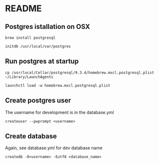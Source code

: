 README
======

Postgres istallation on OSX
---------------------------

`brew install postgresql`

`initdb /usr/local/var/postgres`

Run postgres at startup
-----------------------

`cp /usr/local/Cellar/postgresql/9.3.4/homebrew.mxcl.postgresql.plist ~/Library/LaunchAgents`

`launchctl load -w homebrew.mxcl.postgresql.plist`

Create postgres user
--------------------

The username for development is in the database.yml

`createuser --pwprompt <username>`

Create database
---------------

Again, see database.yml for dev database name

`createdb -0<username> -Eutf8 <database_name>`
